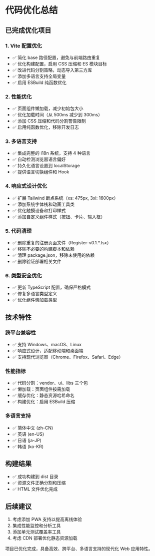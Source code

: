 # 代码优化总结

## 已完成优化项目

### 1. Vite 配置优化
- ✅ 简化 base 路径配置，避免与前端路由重复
- ✅ 优化构建配置，启用 CSS 压缩和 ES 模块目标
- ✅ 改进代码分割策略，动态导入第三方库
- ✅ 添加多语言支持全局变量
- ✅ 启用 ESBuild 纯函数优化

### 2. 性能优化
- ✅ 页面组件懒加载，减少初始包大小
- ✅ 优化加载时间（从 500ms 减少到 300ms）
- ✅ 添加 CSS 压缩和代码分割警告限制
- ✅ 启用纯函数优化，移除开发日志

### 3. 多语言支持
- ✅ 集成完整的 i18n 系统，支持 4 种语言
- ✅ 自动检测浏览器语言偏好
- ✅ 持久化语言设置到 localStorage
- ✅ 提供语言切换组件和 Hook

### 4. 响应式设计优化
- ✅ 扩展 Tailwind 断点系统（xs: 475px, 3xl: 1600px）
- ✅ 添加系统字体栈和动画工具类
- ✅ 优化触摸设备和打印样式
- ✅ 添加自定义组件样式（按钮、卡片、输入框）

### 5. 代码清理
- ✅ 删除重复的注册页面文件（Register-v0.1.*.tsx）
- ✅ 移除不必要的构建脚本和依赖
- ✅ 清理 package.json，移除未使用的依赖
- ✅ 删除验证部署相关文件

### 6. 类型安全优化
- ✅ 更新 TypeScript 配置，确保严格模式
- ✅ 修复多语言类型定义
- ✅ 优化组件懒加载类型

## 技术特性

### 跨平台兼容性
- ✅ 支持 Windows、macOS、Linux
- ✅ 响应式设计，适配移动端和桌面端
- ✅ 支持现代浏览器（Chrome、Firefox、Safari、Edge）

### 性能指标
- ✅ 代码分割：vendor、ui、libs 三个包
- ✅ 懒加载：页面组件按需加载
- ✅ 缓存优化：静态资源哈希命名
- ✅ 构建优化：启用 ESBuild 压缩

### 多语言支持
- ✅ 简体中文 (zh-CN)
- ✅ 英语 (en-US) 
- ✅ 日语 (ja-JP)
- ✅ 韩语 (ko-KR)

## 构建结果
- ✅ 成功构建到 dist 目录
- ✅ 资源文件正确分割和压缩
- ✅ HTML 文件优化完成

## 后续建议
1. 考虑添加 PWA 支持以提高离线体验
2. 集成性能监控和分析工具
3. 添加单元测试覆盖率工具
4. 考虑 CDN 部署优化静态资源加载

项目已优化完成，具备高效、跨平台、多语言支持的现代化 Web 应用特性。
